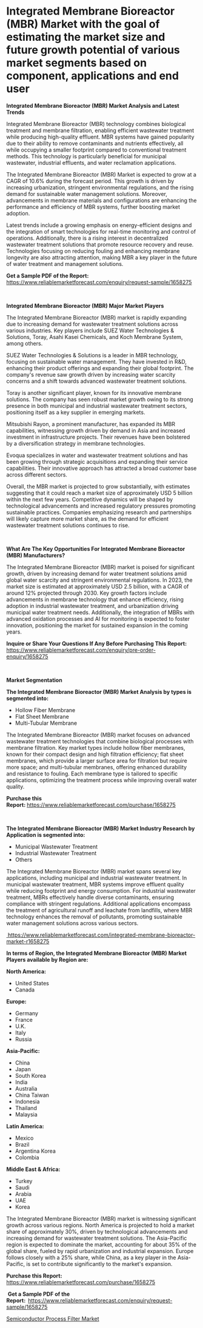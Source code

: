 <p><h1>Integrated Membrane Bioreactor (MBR) Market with the goal of estimating the market size and future growth potential of various market segments based on component, applications and end user</h1></p><p><strong>Integrated Membrane Bioreactor (MBR) Market Analysis and Latest Trends</strong></p>
<p><p>Integrated Membrane Bioreactor (MBR) technology combines biological treatment and membrane filtration, enabling efficient wastewater treatment while producing high-quality effluent. MBR systems have gained popularity due to their ability to remove contaminants and nutrients effectively, all while occupying a smaller footprint compared to conventional treatment methods. This technology is particularly beneficial for municipal wastewater, industrial effluents, and water reclamation applications.</p><p>The Integrated Membrane Bioreactor (MBR) Market is expected to grow at a CAGR of 10.6% during the forecast period. This growth is driven by increasing urbanization, stringent environmental regulations, and the rising demand for sustainable water management solutions. Moreover, advancements in membrane materials and configurations are enhancing the performance and efficiency of MBR systems, further boosting market adoption. </p><p>Latest trends include a growing emphasis on energy-efficient designs and the integration of smart technologies for real-time monitoring and control of operations. Additionally, there is a rising interest in decentralized wastewater treatment solutions that promote resource recovery and reuse. Technologies focusing on reducing fouling and enhancing membrane longevity are also attracting attention, making MBR a key player in the future of water treatment and management solutions.</p></p>
<p><strong>Get a Sample PDF of the Report:&nbsp;</strong> <a href="https://www.reliablemarketforecast.com/enquiry/request-sample/1658275?utm_campaign=3323&utm_medium=2&utm_source=Github&utm_content=ia&utm_term=23032025&utm_id=integrated-membrane-bioreactor-mbr">https://www.reliablemarketforecast.com/enquiry/request-sample/1658275</a></p>
<p>&nbsp;</p>
<p><strong>Integrated Membrane Bioreactor (MBR) Major Market Players</strong></p>
<p><p>The Integrated Membrane Bioreactor (MBR) market is rapidly expanding due to increasing demand for wastewater treatment solutions across various industries. Key players include SUEZ Water Technologies & Solutions, Toray, Asahi Kasei Chemicals, and Koch Membrane System, among others.</p><p>SUEZ Water Technologies & Solutions is a leader in MBR technology, focusing on sustainable water management. They have invested in R&D, enhancing their product offerings and expanding their global footprint. The company's revenue saw growth driven by increasing water scarcity concerns and a shift towards advanced wastewater treatment solutions.</p><p>Toray is another significant player, known for its innovative membrane solutions. The company has seen robust market growth owing to its strong presence in both municipal and industrial wastewater treatment sectors, positioning itself as a key supplier in emerging markets.</p><p>Mitsubishi Rayon, a prominent manufacturer, has expanded its MBR capabilities, witnessing growth driven by demand in Asia and increased investment in infrastructure projects. Their revenues have been bolstered by a diversification strategy in membrane technologies.</p><p>Evoqua specializes in water and wastewater treatment solutions and has been growing through strategic acquisitions and expanding their service capabilities. Their innovative approach has attracted a broad customer base across different sectors.</p><p>Overall, the MBR market is projected to grow substantially, with estimates suggesting that it could reach a market size of approximately USD 5 billion within the next few years. Competitive dynamics will be shaped by technological advancements and increased regulatory pressures promoting sustainable practices. Companies emphasizing research and partnerships will likely capture more market share, as the demand for efficient wastewater treatment solutions continues to rise.</p></p>
<p>&nbsp;</p>
<p><strong>What Are The Key Opportunities For Integrated Membrane Bioreactor (MBR) Manufacturers?</strong></p>
<p><p>The Integrated Membrane Bioreactor (MBR) market is poised for significant growth, driven by increasing demand for water treatment solutions amid global water scarcity and stringent environmental regulations. In 2023, the market size is estimated at approximately USD 2.5 billion, with a CAGR of around 12% projected through 2030. Key growth factors include advancements in membrane technology that enhance efficiency, rising adoption in industrial wastewater treatment, and urbanization driving municipal water treatment needs. Additionally, the integration of MBRs with advanced oxidation processes and AI for monitoring is expected to foster innovation, positioning the market for sustained expansion in the coming years.</p></p>
<p><strong>Inquire or Share Your Questions If Any Before Purchasing This Report:</strong> <a href="https://www.reliablemarketforecast.com/enquiry/pre-order-enquiry/1658275?utm_campaign=3323&utm_medium=2&utm_source=Github&utm_content=ia&utm_term=23032025&utm_id=integrated-membrane-bioreactor-mbr">https://www.reliablemarketforecast.com/enquiry/pre-order-enquiry/1658275</a></p>
<p>&nbsp;</p>
<p><strong>Market Segmentation</strong></p>
<p><strong>The Integrated Membrane Bioreactor (MBR) Market Analysis by types is segmented into:</strong></p>
<p><ul><li>Hollow Fiber Membrane</li><li>Flat Sheet Membrane</li><li>Multi-Tubular Membrane</li></ul></p>
<p><p>The Integrated Membrane Bioreactor (MBR) market focuses on advanced wastewater treatment technologies that combine biological processes with membrane filtration. Key market types include hollow fiber membranes, known for their compact design and high filtration efficiency; flat sheet membranes, which provide a larger surface area for filtration but require more space; and multi-tubular membranes, offering enhanced durability and resistance to fouling. Each membrane type is tailored to specific applications, optimizing the treatment process while improving overall water quality.</p></p>
<p><strong>Purchase this Report:&nbsp;</strong><a href="https://www.reliablemarketforecast.com/purchase/1658275?utm_campaign=3323&utm_medium=2&utm_source=Github&utm_content=ia&utm_term=23032025&utm_id=integrated-membrane-bioreactor-mbr">https://www.reliablemarketforecast.com/purchase/1658275</a></p>
<p>&nbsp;</p>
<p><strong>The Integrated Membrane Bioreactor (MBR) Market Industry Research by Application is segmented into:</strong></p>
<p><ul><li>Municipal Wastewater Treatment</li><li>Industrial Wastewater Treatment</li><li>Others</li></ul></p>
<p><p>The Integrated Membrane Bioreactor (MBR) market spans several key applications, including municipal and industrial wastewater treatment. In municipal wastewater treatment, MBR systems improve effluent quality while reducing footprint and energy consumption. For industrial wastewater treatment, MBRs effectively handle diverse contaminants, ensuring compliance with stringent regulations. Additional applications encompass the treatment of agricultural runoff and leachate from landfills, where MBR technology enhances the removal of pollutants, promoting sustainable water management solutions across various sectors.</p></p>
<p><a href="https://www.reliablemarketforecast.com/integrated-membrane-bioreactor-market-r1658275?utm_campaign=3323&utm_medium=2&utm_source=Github&utm_content=ia&utm_term=23032025&utm_id=integrated-membrane-bioreactor-mbr">&nbsp;https://www.reliablemarketforecast.com/integrated-membrane-bioreactor-market-r1658275</a></p>
<p><strong>In terms of Region, the Integrated Membrane Bioreactor (MBR) Market Players available by Region are:</strong></p>
<p>
    <p> <strong> North America: </strong>
        <ul>
            <li>United States</li>
            <li>Canada</li>
        </ul>
        </p> 
    <p> <strong> Europe: </strong>
        <ul>
            <li>Germany</li>
            <li>France</li>
            <li>U.K.</li>
            <li>Italy</li>
            <li>Russia</li>
        </ul>
        </p> 
    <p> <strong> Asia-Pacific: </strong>
        <ul>
            <li>China</li>
            <li>Japan</li>
            <li>South Korea</li>
            <li>India</li>
            <li>Australia</li>
            <li>China Taiwan</li>
            <li>Indonesia</li>
            <li>Thailand</li>
            <li>Malaysia</li>
        </ul>
        </p> 
    <p> <strong> Latin America: </strong>
        <ul>
            <li>Mexico</li>
            <li>Brazil</li>
            <li>Argentina Korea</li>
            <li>Colombia</li>
        </ul>
        </p> 
    <p> <strong> Middle East & Africa: </strong>
        <ul>
            <li>Turkey</li>
            <li>Saudi</li>
            <li>Arabia</li>
            <li>UAE</li>
            <li>Korea</li>
        </ul>
    </p>
    </p>
<p><p>The Integrated Membrane Bioreactor (MBR) market is witnessing significant growth across various regions. North America is projected to hold a market share of approximately 30%, driven by technological advancements and increasing demand for wastewater treatment solutions. The Asia-Pacific region is expected to dominate the market, accounting for about 35% of the global share, fueled by rapid urbanization and industrial expansion. Europe follows closely with a 25% share, while China, as a key player in the Asia-Pacific, is set to contribute significantly to the market's expansion.</p></p>
<p><strong>Purchase this Report: </strong><a href="https://www.reliablemarketforecast.com/purchase/1658275?utm_campaign=3323&utm_medium=2&utm_source=Github&utm_content=ia&utm_term=23032025&utm_id=integrated-membrane-bioreactor-mbr">https://www.reliablemarketforecast.com/purchase/1658275</a></p>
<p>&nbsp;<strong>Get a Sample PDF of the Report:&nbsp;&nbsp;</strong><a href="https://www.reliablemarketforecast.com/enquiry/request-sample/1658275?utm_campaign=3323&utm_medium=2&utm_source=Github&utm_content=ia&utm_term=23032025&utm_id=integrated-membrane-bioreactor-mbr">https://www.reliablemarketforecast.com/enquiry/request-sample/1658275</a></p>
<p><strong></strong></p>
<p><p><a href="https://github.com/plawragarile/Market-Research-Report-List-1/blob/main/semiconductor-process-filter-market.md?utm_campaign=3323&utm_medium=2&utm_source=Github&utm_content=ia&utm_term=23032025&utm_id=integrated-membrane-bioreactor-mbr">Semiconductor Process Filter Market</a></p></p>